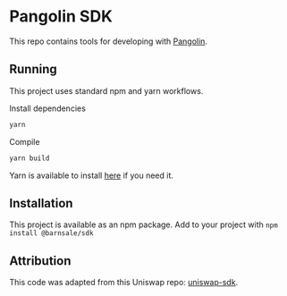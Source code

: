 # Pangolin SDK
This repo contains tools for developing with [Pangolin](pangolin.exchange).

## Running
This project uses standard npm and yarn workflows.

Install dependencies

```sh
yarn
```

Compile
```sh
yarn build
```

Yarn is available to install [here](https://classic.yarnpkg.com/en/docs/install/#debian-stable) if you need it.

## Installation
This project is available as an npm package. Add to your project with `npm install @barnsale/sdk`

## Attribution
This code was adapted from this Uniswap repo: [uniswap-sdk](https://github.com/Uniswap/sdk).

